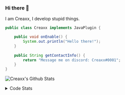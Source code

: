 ### Hi there 👋

I am Creaxx, I develop stupid things. 

```java
public class Creaxx implements JavaPlugin {

    public void onEnable() {
        System.out.println("Hello there!");
    }
    
    public String getContactInfo() {
        return "Message me on discord: Creaxx#0001";
    }
}
```

![Creaxx's Github Stats](https://github-readme-stats.vercel.app/api?username=CreaxxOG&show_icons=true&theme=dark&count_private=true)

<details>
  <summary>Code Stats</summary>

<!--START_SECTION:waka-->
![Code Time](http://img.shields.io/badge/Code%20Time-769%20hrs%2042%20mins-blue)

![Lines of code](https://img.shields.io/badge/From%20Hello%20World%20I%27ve%20Written-2%20Thousand%20lines%20of%20code-blue)

**🐱 My GitHub Data** 

> 🏆 267 Contributions in the Year 2022
 > 
> 📦 228.7 kB Used in GitHub's Storage 
 > 
> 🚫 Not Opted to Hire
 > 
> 📜 3 Public Repositories 
 > 
> 🔑 2 Private Repositories  
 > 
**I'm a Night 🦉** 

```text
🌞 Morning    17 commits     ██░░░░░░░░░░░░░░░░░░░░░░░   8.02% 
🌆 Daytime    77 commits     █████████░░░░░░░░░░░░░░░░   36.32% 
🌃 Evening    101 commits    ████████████░░░░░░░░░░░░░   47.64% 
🌙 Night      17 commits     ██░░░░░░░░░░░░░░░░░░░░░░░   8.02%

```
📅 **I'm Most Productive on Wednesday** 

```text
Monday       46 commits     █████░░░░░░░░░░░░░░░░░░░░   21.7% 
Tuesday      35 commits     ████░░░░░░░░░░░░░░░░░░░░░   16.51% 
Wednesday    47 commits     █████░░░░░░░░░░░░░░░░░░░░   22.17% 
Thursday     13 commits     █░░░░░░░░░░░░░░░░░░░░░░░░   6.13% 
Friday       23 commits     ██░░░░░░░░░░░░░░░░░░░░░░░   10.85% 
Saturday     32 commits     ███░░░░░░░░░░░░░░░░░░░░░░   15.09% 
Sunday       16 commits     ██░░░░░░░░░░░░░░░░░░░░░░░   7.55%

```


📊 **This Week I Spent My Time On** 

```text
💬 Programming Languages: 
Java                     15 hrs              ███████████████████░░░░░░   76.46% 
XML                      2 hrs 33 mins       ███░░░░░░░░░░░░░░░░░░░░░░   13.02% 
YAML                     55 mins             █░░░░░░░░░░░░░░░░░░░░░░░░   4.7% 
Kotlin                   27 mins             ░░░░░░░░░░░░░░░░░░░░░░░░░   2.35% 
TypeScript               22 mins             ░░░░░░░░░░░░░░░░░░░░░░░░░   1.94%

🔥 Editors: 
IntelliJ                 19 hrs 27 mins      █████████████████████████   100.0%

```

**I Mostly Code in Java** 

```text
Java                     3 repos             ████████████░░░░░░░░░░░░░   50.0% 
EJS                      1 repo              ████░░░░░░░░░░░░░░░░░░░░░   16.67% 
Kotlin                   1 repo              ████░░░░░░░░░░░░░░░░░░░░░   16.67% 
Python                   1 repo              ████░░░░░░░░░░░░░░░░░░░░░   16.67%

```



 Last Updated on 13/08/2022 18:28:05 UTC
<!--END_SECTION:waka-->
</details>
